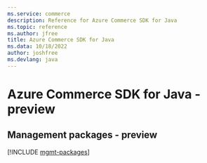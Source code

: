 ```yaml
---
ms.service: commerce
description: Reference for Azure Commerce SDK for Java
ms.topic: reference
ms.author: jfree
title: Azure Commerce SDK for Java
ms.data: 10/18/2022
author: joshfree
ms.devlang: java
---
```

# Azure Commerce SDK for Java - preview

## Management packages - preview
[!INCLUDE [mgmt-packages](commerce-mgmt-index.md)]
